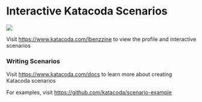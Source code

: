 # Interactive Katacoda Scenarios

[![](http://shields.katacoda.com/katacoda/lbenzzine/count.svg)](https://www.katacoda.com/lbenzzine "Get your profile on Katacoda.com")

Visit https://www.katacoda.com/lbenzzine to view the profile and interactive scenarios

### Writing Scenarios
Visit https://www.katacoda.com/docs to learn more about creating Katacoda scenarios

For examples, visit https://github.com/katacoda/scenario-example
